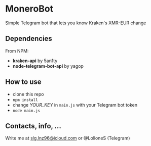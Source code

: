 # MoneroBot
Simple Telegram bot that lets you know Kraken's XMR-EUR change

## Dependencies
From NPM:
  * **kraken-api** by 5an1ty
  * **node-telegram-bot-api** by yagop

## How to use
* clone this repo
* `npm install`
* change *YOUR_KEY* in `main.js` with your Telegram bot token
* `node main.js`

## Contacts, info, ...
Write me at slg.lnz96@icloud.com or @LolloneS (Telegram)